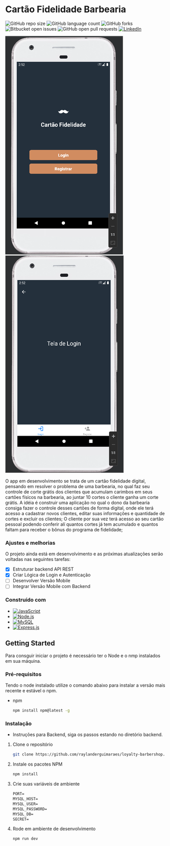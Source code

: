 # Cartão Fidelidade Barbearia

![GitHub repo size](https://img.shields.io/github/repo-size/raylanderguimaraes/loyalty-barbershop?style=for-the-badge)
![GitHub language count](https://img.shields.io/github/languages/count/raylanderguimaraes/loyalty-barbershop?style=for-the-badge)
![GitHub forks](https://img.shields.io/github/forks/raylanderguimaraes/loyalty-barbershop?style=for-the-badge)
![Bitbucket open issues](https://img.shields.io/github/issues/raylanderguimaraes/loyalty-barbershop?style=for-the-badge)
![GitHub open pull requests](https://img.shields.io/github/issues-pr-raw/raylanderguimaraes/loyalty-barbershop?style=for-the-badge)
[![LinkedIn](https://img.shields.io/badge/LinkedIn-Raylander%20Guimarães%20Ramos-0077B5?style=for-the-badge&logo=linkedin)](https://www.linkedin.com/in/raylander-guimar%C3%A3es-ramos-3ab363222/)

<img src="./imagens_layout/Captura de tela 2023-11-08 000440.png">
<img src="./imagens_layout/Captura de tela 2023-11-08 000501.png">

O app em desenvolvimento se trata de um cartão fidelidade digital, pensando em resolver o problema de uma barbearia, no qual faz seu controle de corte grátis dos clientes que acumulam carimbos em seus cartões físicos na barbearia, ao juntar 10 cortes o cliente ganha um corte grátis.
A idéia é construir uma aplicação no qual o dono da barbearia consiga fazer o controle desses cartões de forma digital, onde ele terá acesso a cadastrar novos clientes, editar suas informações e quantidade de cortes e excluir os clientes;
O cliente por sua vez terá acesso ao seu cartão pessoal podendo conferir alí quantos cortes já tem acumulado e quantos faltam para receber o bônus do programa de fidelidade;

### Ajustes e melhorias

O projeto ainda está em desenvolvimento e as próximas atualizações serão voltadas nas seguintes tarefas:

- [x] Estruturar backend API REST
- [x] Criar Lógica de Login e Autenticação
- [ ] Desenvolver Versão Mobile
- [ ] Integrar Versão Mobile com Backend

### Construído com

- [![JavaScript](https://img.shields.io/badge/JavaScript-ES6-F7DF1E?style=for-the-badge&logo=javascript)](https://developer.mozilla.org/en-US/docs/Web/JavaScript)
- [![Node.js](https://img.shields.io/badge/Node.js-14.x-339933?style=for-the-badge&logo=node.js)](https://nodejs.org/)
- [![MySQL](https://img.shields.io/badge/MySQL-8.x-4479A1?style=for-the-badge&logo=mysql)](https://dev.mysql.com/doc/)
- [![Express.js](https://img.shields.io/badge/Express.js-4.x-000000?style=for-the-badge&logo=express)](https://expressjs.com/)

<!-- GETTING STARTED -->

## Getting Started

Para consguir iniciar o projeto é necessário ter o Node e o nmp instalados em sua máquina.

### Pré-requisitos

Tendo o node instalado utilize o comando abaixo para instalar a versão mais recente e estável o npm.

- npm
  ```sh
  npm install npm@latest -g
  ```

### Instalação

- Instruções para Backend, siga os passos estando no diretório backend.

1. Clone o repositório
   ```sh
   git clone https://github.com/raylanderguimaraes/loyalty-barbershop.git
   ```
2. Instale os pacotes NPM
   ```sh
   npm install
   ```
3. Crie suas variáveis de ambiente
   ```env
   PORT=
   MYSQL_HOST=
   MYSQL_USER=
   MYSQL_PASSWORD=
   MYSQL_DB=
   SECRET=
   ```
4. Rode em ambiente de desenvolvimento
   ```
   npm run dev
   ```
